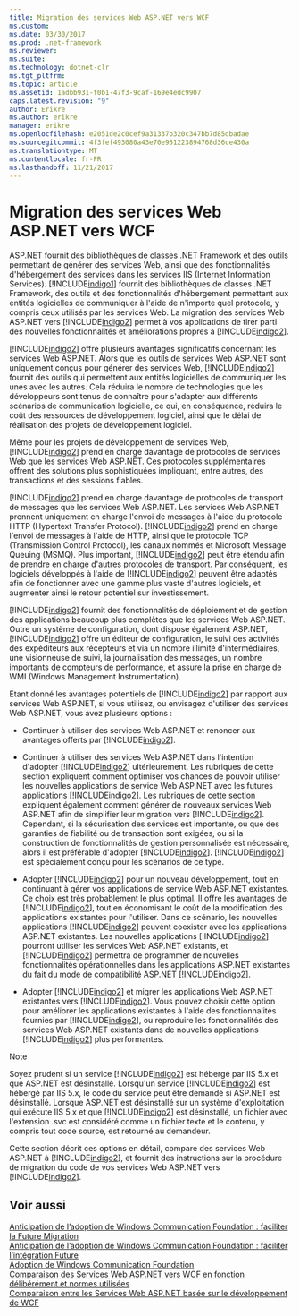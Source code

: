 ```yaml
---
title: Migration des services Web ASP.NET vers WCF
ms.custom: 
ms.date: 03/30/2017
ms.prod: .net-framework
ms.reviewer: 
ms.suite: 
ms.technology: dotnet-clr
ms.tgt_pltfrm: 
ms.topic: article
ms.assetid: 1adbb931-f0b1-47f3-9caf-169e4edc9907
caps.latest.revision: "9"
author: Erikre
ms.author: erikre
manager: erikre
ms.openlocfilehash: e2051de2c0cef9a31337b320c347bb7d85dbadae
ms.sourcegitcommit: 4f3fef493080a43e70e951223894768d36ce430a
ms.translationtype: MT
ms.contentlocale: fr-FR
ms.lasthandoff: 11/21/2017
---
```

# <a name="migrating-aspnet-web-services-to-wcf"></a>Migration des services Web ASP.NET vers WCF
ASP.NET fournit des bibliothèques de classes .NET Framework et des outils permettant de générer des services Web, ainsi que des fonctionnalités d'hébergement des services dans les services IIS (Internet Information Services). [!INCLUDE[indigo1](../../../../includes/indigo1-md.md)] fournit des bibliothèques de classes .NET Framework, des outils et des fonctionnalités d'hébergement permettant aux entités logicielles de communiquer à l'aide de n'importe quel protocole, y compris ceux utilisés par les services Web.  La migration des services Web ASP.NET vers [!INCLUDE[indigo2](../../../../includes/indigo2-md.md)] permet à vos applications de tirer parti des nouvelles fonctionnalités et améliorations propres à [!INCLUDE[indigo2](../../../../includes/indigo2-md.md)].  
  
 [!INCLUDE[indigo2](../../../../includes/indigo2-md.md)] offre plusieurs avantages significatifs concernant les services Web ASP.NET. Alors que les outils de services Web ASP.NET sont uniquement conçus pour générer des services Web, [!INCLUDE[indigo2](../../../../includes/indigo2-md.md)] fournit des outils qui permettent aux entités logicielles de communiquer les unes avec les autres. Cela réduira le nombre de technologies que les développeurs sont tenus de connaître pour s'adapter aux différents scénarios de communication logicielle, ce qui, en conséquence, réduira le coût des ressources de développement logiciel, ainsi que le délai de réalisation des projets de développement logiciel.  
  
 Même pour les projets de développement de services Web, [!INCLUDE[indigo2](../../../../includes/indigo2-md.md)] prend en charge davantage de protocoles de services Web que les services Web ASP.NET. Ces protocoles supplémentaires offrent des solutions plus sophistiquées impliquant, entre autres, des transactions et des sessions fiables.  
  
 [!INCLUDE[indigo2](../../../../includes/indigo2-md.md)] prend en charge davantage de protocoles de transport de messages que les services Web ASP.NET. Les services Web ASP.NET prennent uniquement en charge l'envoi de messages à l'aide du protocole HTTP (Hypertext Transfer Protocol). [!INCLUDE[indigo2](../../../../includes/indigo2-md.md)] prend en charge l'envoi de messages à l'aide de HTTP, ainsi que le protocole TCP (Transmission Control Protocol), les canaux nommés et Microsoft Message Queuing (MSMQ). Plus important, [!INCLUDE[indigo2](../../../../includes/indigo2-md.md)] peut être étendu afin de prendre en charge d'autres protocoles de transport. Par conséquent, les logiciels développés à l'aide de [!INCLUDE[indigo2](../../../../includes/indigo2-md.md)] peuvent être adaptés afin de fonctionner avec une gamme plus vaste d'autres logiciels, et augmenter ainsi le retour potentiel sur investissement.  
  
 [!INCLUDE[indigo2](../../../../includes/indigo2-md.md)] fournit des fonctionnalités de déploiement et de gestion des applications beaucoup plus complètes que les services Web ASP.NET. Outre un système de configuration, dont dispose également ASP.NET, [!INCLUDE[indigo2](../../../../includes/indigo2-md.md)] offre un éditeur de configuration, le suivi des activités des expéditeurs aux récepteurs et via un nombre illimité d'intermédiaires, une visionneuse de suivi, la journalisation des messages, un nombre importants de compteurs de performance, et assure la prise en charge de WMI (Windows Management Instrumentation).  
  
 Étant donné les avantages potentiels de [!INCLUDE[indigo2](../../../../includes/indigo2-md.md)] par rapport aux services Web ASP.NET, si vous utilisez, ou envisagez d'utiliser des services Web ASP.NET, vous avez plusieurs options :  
  
-   Continuer à utiliser des services Web ASP.NET et renoncer aux avantages offerts par [!INCLUDE[indigo2](../../../../includes/indigo2-md.md)].  
  
-   Continuer à utiliser des services Web ASP.NET dans l'intention d'adopter [!INCLUDE[indigo2](../../../../includes/indigo2-md.md)] ultérieurement. Les rubriques de cette section expliquent comment optimiser vos chances de pouvoir utiliser les nouvelles applications de service Web ASP.NET avec les futures applications [!INCLUDE[indigo2](../../../../includes/indigo2-md.md)]. Les rubriques de cette section expliquent également comment générer de nouveaux services Web ASP.NET afin de simplifier leur migration vers [!INCLUDE[indigo2](../../../../includes/indigo2-md.md)]. Cependant, si la sécurisation des services est importante, ou que des garanties de fiabilité ou de transaction sont exigées, ou si la construction de fonctionnalités de gestion personnalisée est nécessaire, alors il est préférable d'adopter [!INCLUDE[indigo2](../../../../includes/indigo2-md.md)]. [!INCLUDE[indigo2](../../../../includes/indigo2-md.md)] est spécialement conçu pour les scénarios de ce type.  
  
-   Adopter [!INCLUDE[indigo2](../../../../includes/indigo2-md.md)] pour un nouveau développement, tout en continuant à gérer vos applications de service Web ASP.NET existantes. Ce choix est très probablement le plus optimal. Il offre les avantages de [!INCLUDE[indigo2](../../../../includes/indigo2-md.md)], tout en économisant le coût de la modification des applications existantes pour l'utiliser. Dans ce scénario, les nouvelles applications [!INCLUDE[indigo2](../../../../includes/indigo2-md.md)] peuvent coexister avec les applications ASP.NET existantes. Les nouvelles applications [!INCLUDE[indigo2](../../../../includes/indigo2-md.md)] pourront utiliser les services Web ASP.NET existants, et [!INCLUDE[indigo2](../../../../includes/indigo2-md.md)] permettra de programmer de nouvelles fonctionnalités opérationnelles dans les applications ASP.NET existantes du fait du mode de compatibilité ASP.NET [!INCLUDE[indigo2](../../../../includes/indigo2-md.md)].  
  
-   Adopter [!INCLUDE[indigo2](../../../../includes/indigo2-md.md)] et migrer les applications Web ASP.NET existantes vers [!INCLUDE[indigo2](../../../../includes/indigo2-md.md)]. Vous pouvez choisir cette option pour améliorer les applications existantes à l'aide des fonctionnalités fournies par [!INCLUDE[indigo2](../../../../includes/indigo2-md.md)], ou reproduire les fonctionnalités des services Web ASP.NET existants dans de nouvelles applications [!INCLUDE[indigo2](../../../../includes/indigo2-md.md)] plus performantes.  
  
> [!NOTE]
>  Soyez prudent si un service [!INCLUDE[indigo2](../../../../includes/indigo2-md.md)] est hébergé par IIS 5.x et que ASP.NET est désinstallé. Lorsqu'un service [!INCLUDE[indigo2](../../../../includes/indigo2-md.md)] est hébergé par IIS 5.x, le code du service peut être demandé si ASP.NET est désinstallé. Lorsque ASP.NET est désinstallé sur un système d'exploitation qui exécute IIS 5.x et que [!INCLUDE[indigo2](../../../../includes/indigo2-md.md)] est désinstallé, un fichier avec l'extension .svc est considéré comme un fichier texte et le contenu, y compris tout code source, est retourné au demandeur.  
  
 Cette section décrit ces options en détail, compare des services Web ASP.NET à [!INCLUDE[indigo2](../../../../includes/indigo2-md.md)], et fournit des instructions sur la procédure de migration du code de vos services Web ASP.NET vers [!INCLUDE[indigo2](../../../../includes/indigo2-md.md)].  
  
## <a name="see-also"></a>Voir aussi  
 [Anticipation de l’adoption de Windows Communication Foundation : faciliter la Future Migration](../../../../docs/framework/wcf/feature-details/anticipating-adopting-wcf-migration.md)  
 [Anticipation de l’adoption de Windows Communication Foundation : faciliter l’intégration Future](../../../../docs/framework/wcf/feature-details/anticipating-adopting-the-wcf-easing-future-integration.md)  
 [Adoption de Windows Communication Foundation](../../../../docs/framework/wcf/feature-details/adopting-wcf.md)  
 [Comparaison des Services Web ASP.NET vers WCF en fonction délibérément et normes utilisées](../../../../docs/framework/wcf/feature-details/comparing-aspnet-web-services-to-wcf-based-on-purpose-and-standards-used.md)  
 [Comparaison entre les Services Web ASP.NET basée sur le développement de WCF](../../../../docs/framework/wcf/feature-details/comparing-aspnet-web-services-to-wcf-based-on-development.md)
